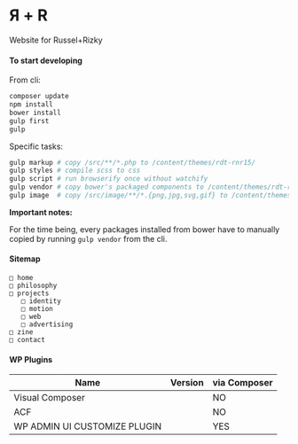 # Я + R #

Website for Russel+Rizky

#### To start developing ####

From cli:

``` bash
composer update
npm install
bower install
gulp first
gulp

```

Specific tasks:

``` bash
gulp markup # copy /src/**/*.php to /content/themes/rdt-rnr15/
gulp styles # compile scss to css
gulp script # run browserify once without watchify
gulp vendor # copy bower's packaged components to /content/themes/rdt-rnr15/script/vendor/
gulp image  # copy /src/image/**/*.{png,jpg,svg,gif} to /content/themes/rdt-rnr15/uploads/images

```


**Important notes:**

For the time being, every packages installed from bower have to manually copied by running `gulp vendor` from the cli.


#### Sitemap ####

```
□ home
□ philosophy
□ projects
   □ identity
   □ motion
   □ web
   □ advertising
□ zine
□ contact

```

#### WP Plugins ####

| Name            | Version | via Composer |
| --------------- | ------- | ------------ |
| Visual Composer |         | NO           |
| ACF             |         | NO           |
| WP ADMIN UI CUSTOMIZE PLUGIN |         | YES      |